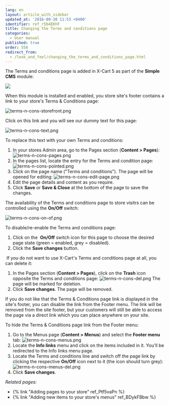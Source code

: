 ```yaml
---
lang: en
layout: article_with_sidebar
updated_at: '2016-09-30 11:53 +0400'
identifier: ref_r5b4EKhF
title: Changing the Terms and conditions page
categories:
  - User manual
published: true
order: 550
redirect_from:
  - /look_and_feel/changing_the_terms_and_conditions_page.html
---
```



The Terms and conditions page is added in X-Cart 5 as part of the **Simple CMS** module:

![]({{site.baseurl}}/attachments/6389830/7602622.png)

When this module is installed and enabled, you store site's footer contains a link to your store's Terms & Conditions page:

![terms-n-cons-storefront.png]({{site.baseurl}}/attachments/ref_r5b4EKhF/terms-n-cons-storefront.png)

Click on this link and you will see our dummy text for this page:

![terms-n-cons-text.png]({{site.baseurl}}/attachments/ref_r5b4EKhF/terms-n-cons-text.png)

To replace this text with your own Terms and conditions:

1.  In your stores Admin area, go to the Pages section (**Content > Pages**):
    ![terms-n-cons-pages.png]({{site.baseurl}}/attachments/ref_r5b4EKhF/terms-n-cons-pages.png)
2.  In the pages list, locate the entry for the Terms and condition page:
    ![terms-n-cons-pointed.png]({{site.baseurl}}/attachments/ref_r5b4EKhF/terms-n-cons-pointed.png)
3.  Click on the page name ("Terms and conditions"). The page will be opened for editing:
    ![terms-n-cons-edit-page.png]({{site.baseurl}}/attachments/ref_r5b4EKhF/terms-n-cons-edit-page.png)
4.  Edit the page details and content as you require.
5.  Click **Save** or **Save & Close** at the bottom of the page to save the changes.

The availability of the Terms and conditions page to store visitrs can be controlled using the **On/Off** switch:

![terms-n-cons-on-of.png]({{site.baseurl}}/attachments/ref_r5b4EKhF/terms-n-cons-on-of.png)

To disable/re-enable the Terms and conditions page:

1.  Click on the  **On/Off** switch icon for this page to choose the desired page state (green = enabled, grey = disabled).
2.  Click the **Save changes** button.

 If you do not want to use X-Cart's Terms and conditions page at all, you can delete it:

1.  In the Pages section (**Content > Pages**), click on the **Trash** icon opposite the Terms and conditions page:
    ![terms-n-cons-del.png]({{site.baseurl}}/attachments/ref_r5b4EKhF/terms-n-cons-del.png)
    The page will be marked for deletion.
2.  Click **Save changes**.
    The page will be removed.

If you do not like that the Terms & Conditions page link is displayed in the site's footer, you can disable the link from the Footer menu. The link will be removed from the site footer, but your customers will still be able to access the page via a direct link which you can place anywhere on your site.

To hide the Terms & Conditions page link from the Footer menu:

1.  Go to the Menus page (**Content > Menus**) and select the **Footer menu** tab:
    ![terms-n-cons-menus.png]({{site.baseurl}}/attachments/ref_r5b4EKhF/terms-n-cons-menus.png)
2. Locate the **Info links** menu and click on the items included in it. 
   You'll be redirected to the Info links menu page.
3.  Locate the Terms and conditions line and switch off the page link by clicking the respective **On/Off** icon next to it (the icon should turn grey):
    ![terms-n-cons-menus-del.png]({{site.baseurl}}/attachments/ref_r5b4EKhF/terms-n-cons-menus-del.png)
4.  Click **Save changes**.

_Related pages:_

*   {% link "Adding pages to your store" ref_Ptf5vaPn %}
*   {% link "Adding new items to your store's menus" ref_BDykFBbw %}

